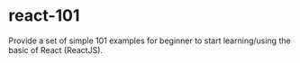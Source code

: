 # react-101
Provide a set of simple 101 examples for beginner to start learning/using the basic of React (ReactJS).
